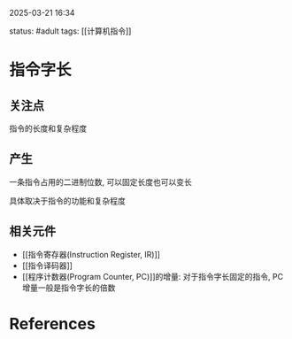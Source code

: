 2025-03-21    16:34

status: #adult 
tags: [[计算机指令]]


# 指令字长

## 关注点

指令的长度和复杂程度

## 产生

一条指令占用的二进制位数, 可以固定长度也可以变长

具体取决于指令的功能和复杂程度

## 相关元件

- [[指令寄存器(Instruction Register, IR)]]
- [[指令译码器]]
- [[程序计数器(Program Counter, PC)]]的增量: 对于指令字长固定的指令, PC增量一般是指令字长的倍数


# References
